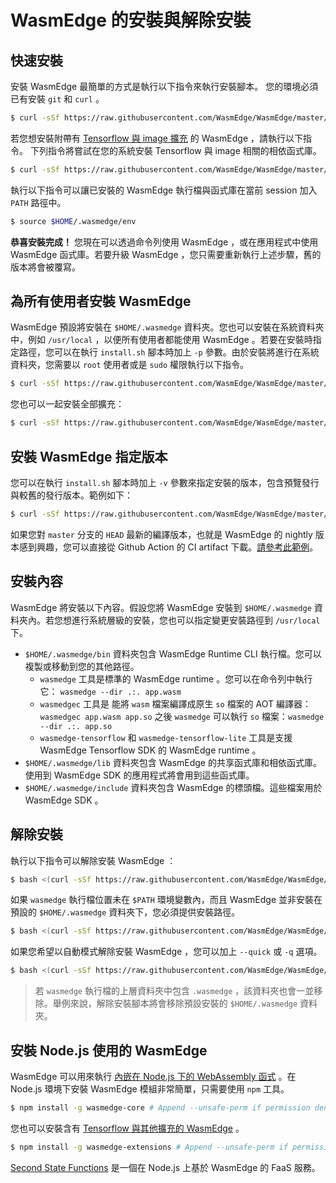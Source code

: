 # WasmEdge 的安裝與解除安裝

## 快速安裝

安裝 WasmEdge 最簡單的方式是執行以下指令來執行安裝腳本。
您的環境必須已有安裝 `git` 和 `curl` 。

```bash
$ curl -sSf https://raw.githubusercontent.com/WasmEdge/WasmEdge/master/utils/install.sh | bash
```

若您想安裝附帶有 [Tensorflow 與 image 擴充](https://www.secondstate.io/articles/wasi-tensorflow/) 的 WasmEdge ，請執行以下指令。
下列指令將嘗試在您的系統安裝 Tensorflow 與 image 相關的相依函式庫。

```bash
$ curl -sSf https://raw.githubusercontent.com/WasmEdge/WasmEdge/master/utils/install.sh | bash -s -- -e all
```

執行以下指令可以讓已安裝的 WasmEdge 執行檔與函式庫在當前 session 加入 `PATH` 路徑中。

```bash
$ source $HOME/.wasmedge/env
```

**恭喜安裝完成！** 您現在可以透過命令列使用 WasmEdge ，或在應用程式中使用 WasmEdge 函式庫。若要升級 WasmEdge ，您只需要重新執行上述步驟，舊的版本將會被覆寫。

## 為所有使用者安裝 WasmEdge

WasmEdge 預設將安裝在 `$HOME/.wasmedge` 資料夾。您也可以安裝在系統資料夾中，例如 `/usr/local` ，以便所有使用者都能使用 WasmEdge 。若要在安裝時指定路徑，您可以在執行 `install.sh` 腳本時加上 `-p` 參數。由於安裝將進行在系統資料夾，您需要以 `root` 使用者或是 `sudo` 權限執行以下指令。

```bash
$ curl -sSf https://raw.githubusercontent.com/WasmEdge/WasmEdge/master/utils/install.sh | bash -s -- -p /usr/local
```

您也可以一起安裝全部擴充：

```bash
$ curl -sSf https://raw.githubusercontent.com/WasmEdge/WasmEdge/master/utils/install.sh | bash -s -- -e all -p /usr/local
```

## 安裝 WasmEdge 指定版本

您可以在執行 `install.sh` 腳本時加上 `-v` 參數來指定安裝的版本，包含預覽發行與較舊的發行版本。範例如下：

```bash
$ curl -sSf https://raw.githubusercontent.com/WasmEdge/WasmEdge/master/utils/install.sh | bash -s -- -e all -v 0.9.0
```

如果您對 `master` 分支的 `HEAD` 最新的編譯版本，也就是 WasmEdge 的 nightly 版本感到興趣，您可以直接從 Github Action 的 CI artifact 下載。[請參考此範例](https://github.com/WasmEdge/WasmEdge/actions/runs/1521549504#artifacts)。

## 安裝內容

WasmEdge 將安裝以下內容。假設您將 WasmEdge 安裝到 `$HOME/.wasmedge` 資料夾內。若您想進行系統層級的安裝，您也可以指定變更安裝路徑到 `/usr/local` 下。

* `$HOME/.wasmedge/bin` 資料夾包含 WasmEdge Runtime CLI 執行檔。您可以複製或移動到您的其他路徑。
  * `wasmedge` 工具是標準的 WasmEdge runtime 。您可以在命令列中執行它： `wasmedge --dir .:. app.wasm`
  * `wasmedgec` 工具是 能將 `wasm` 檔案編譯成原生 `so` 檔案的 AOT 編譯器：`wasmedgec app.wasm app.so` 之後 `wasmedge` 可以執行 `so` 檔案：`wasmedge --dir .:. app.so`
  * `wasmedge-tensorflow` 和 `wasmedge-tensorflow-lite` 工具是支援 WasmEdge Tensorflow SDK 的 WasmEdge runtime 。
* `$HOME/.wasmedge/lib` 資料夾包含 WasmEdge 的共享函式庫和相依函式庫。使用到 WasmEdge SDK 的應用程式將會用到這些函式庫。
* `$HOME/.wasmedge/include` 資料夾包含 WasmEdge 的標頭檔。這些檔案用於 WasmEdge SDK 。

## 解除安裝

執行以下指令可以解除安裝 WasmEdge ：

```bash
$ bash <(curl -sSf https://raw.githubusercontent.com/WasmEdge/WasmEdge/master/utils/uninstall.sh)
```

如果 `wasmedge` 執行檔位置未在 `$PATH` 環境變數內，而且 WasmEdge 並非安裝在預設的 `$HOME/.wasmedge` 資料夾下，您必須提供安裝路徑。

```bash
$ bash <(curl -sSf https://raw.githubusercontent.com/WasmEdge/WasmEdge/master/utils/uninstall.sh) -p /path/to/parent/folder
```

如果您希望以自動模式解除安裝 WasmEdge ，您可以加上 `--quick` 或 `-q` 選項。

```bash
$ bash <(curl -sSf https://raw.githubusercontent.com/WasmEdge/WasmEdge/master/utils/uninstall.sh) -q
```

> 若 `wasmedge` 執行檔的上層資料夾中包含 `.wasmedge` ，該資料夾也會一並移除。舉例來說，解除安裝腳本將會移除預設安裝的 `$HOME/.wasmedge` 資料夾。

## 安裝 Node.js 使用的 WasmEdge

WasmEdge 可以用來執行 [內嵌在 Node.js 下的 WebAssembly 函式](https://www.secondstate.io/articles/getting-started-with-rust-function/) 。在 Node.js 環境下安裝 WasmEdge 模組非常簡單，只需要使用 `npm` 工具。

```bash
$ npm install -g wasmedge-core # Append --unsafe-perm if permission denied
```

您也可以安裝含有 [Tensorflow 與其他擴充的 WasmEdge](https://www.secondstate.io/articles/wasi-tensorflow/) 。

```bash
$ npm install -g wasmedge-extensions # Append --unsafe-perm if permission denied
```

[Second State Functions](https://www.secondstate.io/faas/) 是一個在 Node.js 上基於 WasmEdge 的 FaaS 服務。

